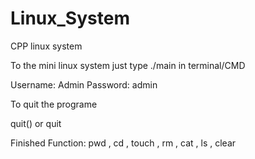 # Linux_System
CPP linux system

To the mini linux system just type ./main in terminal/CMD

Username: Admin
Password: admin

To quit the programe

quit() or quit 

Finished Function: pwd , cd , touch , rm , cat , ls , clear

